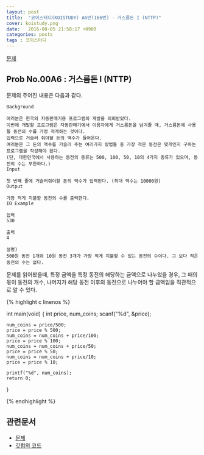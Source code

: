 ```yaml
---
layout: post
title:  "코이스터디(KOISTUDY) A6번(166번) - 거스름돈 I (NTTP)"
cover: koistudy.png
date:   2016-08-05 21:58:17 +0900
categories: posts
tags : 코이스터디
---
```


[문제](http://koistudy.net/?mid=prob_page&NO=166)

## Prob No.00A6 : 거스름돈 I (NTTP)

문제의 주어진 내용은 다음과 같다.

    Background

    여러분은 한국의 자동판매기용 프로그램의 개발을 의뢰받았다.
    이번에 개발할 프로그램은 자동판매기에서 이용자에게 거스름돈을 남겨줄 때, 거스름돈에 사용될 동전의 수를 가정 적게하는 것이다.
    입력으로 거슬러 줘야할 돈의 액수가 들어온다.
    여러분은 그 돈의 액수를 거슬러 주는 여러가지 방법들 중 가장 적은 동전은 몇개인지 구하는 프로그램을 작성해야 된다.
    (단, 대한민국에서 사용하는 동전의 종류는 500, 100, 50, 10의 4가지 종류가 있으며, 동전의 수는 무한하다.)
    Input

    첫 번째 줄에 거슬러줘야할 돈의 액수가 입력된다. (최대 액수는 10000원)
    Output

    가장 적게 지불할 동전의 수를 출력한다.
    IO Example

    입력
    530

    출력
    4

    설명)
    500원 동전 1개와 10원 동전 3개가 가장 적게 지불할 수 있는 동전의 수이다. 그 보다 적은 동전의 수는 없다.

문제를 읽어봤을때, 특정 금액을 특정 동전의 해당하는 금액으로 나누었을 경우, 그 때의 몫이 동전의 개수, 나머지가 해당 동전 이후의 동전으로 나누어야 할 금액임을 직관적으로 알 수 있다.

{% highlight c linenos %}

int main(void)
{
	int price, num_coins;
	scanf("%d", &price);

	num_coins = price/500;
	price = price % 500;
	num_coins = num_coins + price/100;
	price = price % 100;
	num_coins = num_coins + price/50;
	price = price % 50;
	num_coins = num_coins + price/10;
	price = price % 10;

	printf("%d", num_coins);
	return 0;
}

{% endhighlight %}

## 관련문서

- [문제](http://koistudy.net/?mid=prob_page&NO=166)
- [깃헙의 코드](https://github.com/NugiSquare/C_Study/blob/master/koistudy/no166.c)
